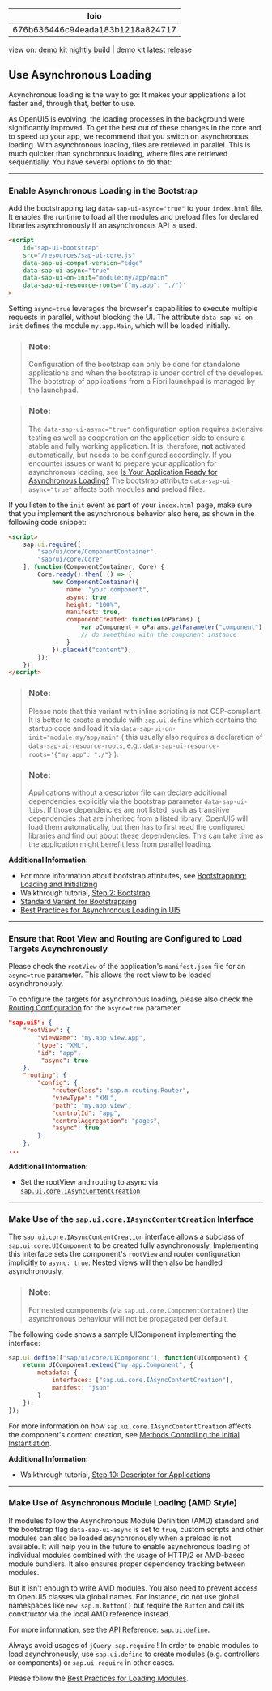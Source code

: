 <!-- loio676b636446c94eada183b1218a824717 -->

| loio |
| -----|
| 676b636446c94eada183b1218a824717 |

<div id="loio">

view on: [demo kit nightly build](https://sdk.openui5.org/nightly/#/topic/676b636446c94eada183b1218a824717) | [demo kit latest release](https://sdk.openui5.org/topic/676b636446c94eada183b1218a824717)</div>

## Use Asynchronous Loading

Asynchronous loading is the way to go: It makes your applications a lot faster and, through that, better to use.

As OpenUI5 is evolving, the loading processes in the background were significantly improved. To get the best out of these changes in the core and to speed up your app, we recommend that you switch on asynchronous loading. With asynchronous loading, files are retrieved in parallel. This is much quicker than synchronous loading, where files are retrieved sequentially. You have several options to do that:

***

<a name="loio676b636446c94eada183b1218a824717__section_EALB"/>

### Enable Asynchronous Loading in the Bootstrap

Add the bootstrapping tag `data-sap-ui-async="true"` to your `index.html` file. It enables the runtime to load all the modules and preload files for declared libraries asynchronously if an asynchronous API is used.

```html
<script 
	id="sap-ui-bootstrap"
	src="/resources/sap-ui-core.js"
	data-sap-ui-compat-version="edge"
	data-sap-ui-async="true"
	data-sap-ui-on-init="module:my/app/main"
	data-sap-ui-resource-roots='{"my.app": "./"}'
>
```

Setting `async=true` leverages the browser's capabilities to execute multiple requests in parallel, without blocking the UI. The attribute `data-sap-ui-on-init` defines the module `my.app.Main`, which will be loaded initially.

> ### Note:  
> Configuration of the bootstrap can only be done for standalone applications and when the bootstrap is under control of the developer. The bootstrap of applications from a Fiori launchpad is managed by the launchpad.

> ### Note:  
> The `data-sap-ui-async="true"` configuration option requires extensive testing as well as cooperation on the application side to ensure a stable and fully working application. It is, therefore, **not** activated automatically, but needs to be configured accordingly. If you encounter issues or want to prepare your application for asynchronous loading, see [Is Your Application Ready for Asynchronous Loading?](Is_Your_Application_Ready_for_Asynchronous_Loading_493a15a.md) The bootstrap attribute `data-sap-ui-async="true"` affects both modules **and** preload files.

If you listen to the `init` event as part of your `index.html` page, make sure that you implement the asynchronous behavior also here, as shown in the following code snippet:

```html
<script>
    sap.ui.require([
        "sap/ui/core/ComponentContainer",
        "sap/ui/core/Core"
    ], function(ComponentContainer, Core) {
        Core.ready().then( () => {
            new ComponentContainer({
                name: "your.component",
                async: true,
                height: "100%",
                manifest: true,
                componentCreated: function(oParams) {
                    var oComponent = oParams.getParameter("component");
                    // do something with the component instance
                }
            }).placeAt("content");
        });
    });
</script>
```

> ### Note:  
> Please note that this variant with inline scripting is not CSP-compliant. It is better to create a module with `sap.ui.define` which contains the startup code and load it via `data-sap-ui-on-init="module:my/app/main"` \( this usually also requires a declaration of `data-sap-ui-resource-roots`, e.g.: `data-sap-ui-resource-roots='{"my.app": "./"}` \).

> ### Note:  
> Applications without a descriptor file can declare additional dependencies explicitly via the bootstrap parameter `data-sap-ui-libs`. If those dependencies are not listed, such as transitive dependencies that are inherited from a listed library, OpenUI5 will load them automatically, but then has to first read the configured libraries and find out about these dependencies. This can take time as the application might benefit less from parallel loading.

**Additional Information:**

-   For more information about bootstrap attributes, see [Bootstrapping: Loading and Initializing](Bootstrapping_Loading_and_Initializing_a04b0d1.md)
-   Walkthrough tutorial, [Step 2: Bootstrap](Step_2_Bootstrap_fe12df2.md)
-   [Standard Variant for Bootstrapping](Standard_Variant_for_Bootstrapping_91f1f45.md)
-   [Best Practices for Asynchronous Loading in UI5](https://blogs.sap.com/2018/12/18/ui5ers-buzz-41-best-practices-for-async-loading-in-ui5/)

***

<a name="loio676b636446c94eada183b1218a824717__section_RootViewRoutingConfiguration"/>

### Ensure that Root View and Routing are Configured to Load Targets Asynchronously

Please check the `rootView` of the application's `manifest.json` file for an `async=true` parameter. This allows the root view to be loaded asynchronously.

To configure the targets for asynchronous loading, please also check the [Routing Configuration](Routing_Configuration_9023130.md) for the `async=true` parameter.

```json
"sap.ui5": {
	"rootView": {
        "viewName": "my.app.view.App",
        "type": "XML",
        "id": "app",
         "async": true
    },
    "routing": {
        "config": {
            "routerClass": "sap.m.routing.Router",
            "viewType": "XML",
            "path": "my.app.view",
            "controlId": "app",
            "controlAggregation": "pages",
            "async": true
        }
    },
...
```

**Additional Information:**

-   Set the rootView and routing to async via [`sap.ui.core.IAsyncContentCreation`](https://sdk.openui5.org/api/sap.ui.core.IAsyncContentCreation)

***

<a name="loio676b636446c94eada183b1218a824717__section_AsyncInterface"/>

### Make Use of the `sap.ui.core.IAsyncContentCreation` Interface

The [`sap.ui.core.IAsyncContentCreation`](https://sdk.openui5.org/api/sap.ui.core.IAsyncContentCreation) interface allows a subclass of `sap.ui.core.UIComponent` to be created fully asynchronously. Implementing this interface sets the component's `rootView` and router configuration implicitly to `async: true`. Nested views will then also be handled asynchronously.

> ### Note:  
> For nested components \(via `sap.ui.core.ComponentContainer`\) the asynchronous behaviour will not be propagated per default.

The following code shows a sample UIComponent implementing the interface:

```js
sap.ui.define(["sap/ui/core/UIComponent"], function(UIComponent) {
	return UIComponent.extend("my.app.Component", {
		metadata: {
			interfaces: ["sap.ui.core.IAsyncContentCreation"],
			manifest: "json"
		}
	});
});
```

For more information on how `sap.ui.core.IAsyncContentCreation` affects the component's content creation, see [Methods Controlling the Initial Instantiation](Methods_Controlling_the_Initial_Instantiation_b430345.md).

**Additional Information:**

-   Walkthrough tutorial, [Step 10: Descriptor for Applications](Step_10_Descriptor_for_Applications_8f93bf2.md)

***

<a name="loio676b636446c94eada183b1218a824717__section_AsyncModuleLoading"/>

### Make Use of Asynchronous Module Loading \(AMD Style\)

If modules follow the Asynchronous Module Definition \(AMD\) standard and the bootstrap flag `data-sap-ui-async` is set to `true`, custom scripts and other modules can also be loaded asynchronously when a preload is not available. It will help you in the future to enable asynchronous loading of individual modules combined with the usage of HTTP/2 or AMD-based module bundlers. It also ensures proper dependency tracking between modules.

But it isn't enough to write AMD modules. You also need to prevent access to OpenUI5 classes via global names. For instance, do not use global namespaces like `new sap.m.Button()` but require the `Button` and call its constructor via the local AMD reference instead.

For more information, see the [API Reference: `sap.ui.define`](https://sdk.openui5.org/api/sap.ui/methods/sap.ui.define). 

Always avoid usages of `jQuery.sap.require` ! In order to enable modules to load asynchronously, use `sap.ui.define` to create modules \(e.g. controllers or components\) or `sap.ui.require` in other cases.

Please follow the [Best Practices for Loading Modules](Best_Practices_for_Loading_Modules_00737d6.md).

